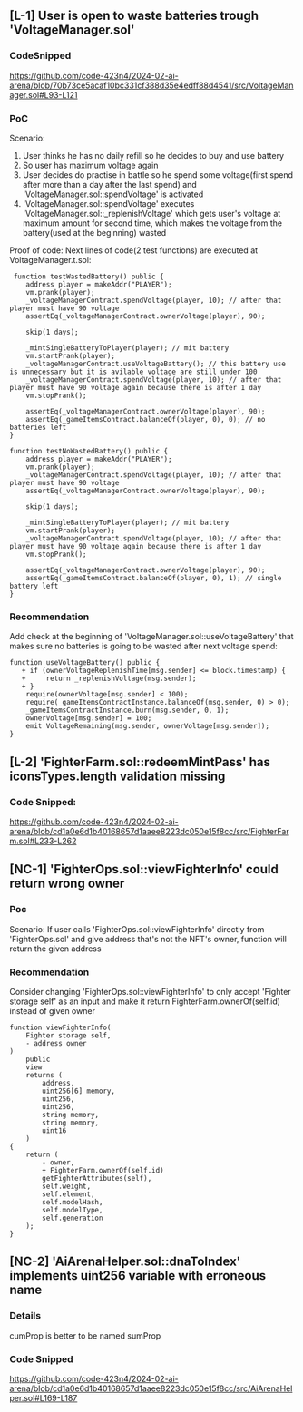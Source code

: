 ## [L-1] User is open to waste batteries trough 'VoltageManager.sol'
### CodeSnipped
https://github.com/code-423n4/2024-02-ai-arena/blob/70b73ce5acaf10bc331cf388d35e4edff88d4541/src/VoltageManager.sol#L93-L121
### PoC
Scenario:
1. User thinks he has no daily refill so he decides to buy and use battery
2. So user has maximum voltage again
3. User decides do practise in battle so he spend some voltage(first spend after more than a day after the last spend) and 'VoltageManager.sol::spendVoltage' is activated
4. 'VoltageManager.sol::spendVoltage' executes 'VoltageManager.sol::_replenishVoltage' which gets user's voltage at maximum amount for second time, which makes the voltage from the battery(used at the beginning) wasted

Proof of code:
Next lines of code(2 test functions) are executed at VoltageManager.t.sol:

     function testWastedBattery() public {
        address player = makeAddr("PLAYER");
        vm.prank(player);
        _voltageManagerContract.spendVoltage(player, 10); // after that player must have 90 voltage
        assertEq(_voltageManagerContract.ownerVoltage(player), 90);

        skip(1 days);

        _mintSingleBatteryToPlayer(player); // mit battery
        vm.startPrank(player);
        _voltageManagerContract.useVoltageBattery(); // this battery use is unnecessary but it is avilable voltage are still under 100
        _voltageManagerContract.spendVoltage(player, 10); // after that player must have 90 voltage again because there is after 1 day
        vm.stopPrank();

        assertEq(_voltageManagerContract.ownerVoltage(player), 90);
        assertEq(_gameItemsContract.balanceOf(player, 0), 0); // no batteries left
    }

    function testNoWastedBattery() public {
        address player = makeAddr("PLAYER");
        vm.prank(player);
        _voltageManagerContract.spendVoltage(player, 10); // after that player must have 90 voltage
        assertEq(_voltageManagerContract.ownerVoltage(player), 90);

        skip(1 days);

        _mintSingleBatteryToPlayer(player); // mit battery
        vm.startPrank(player);
        _voltageManagerContract.spendVoltage(player, 10); // after that player must have 90 voltage again because there is after 1 day
        vm.stopPrank();

        assertEq(_voltageManagerContract.ownerVoltage(player), 90);
        assertEq(_gameItemsContract.balanceOf(player, 0), 1); // single battery left
    }
### Recommendation
Add check at the beginning of 'VoltageManager.sol::useVoltageBattery' that makes sure no batteries is going to be wasted after next voltage spend:

    function useVoltageBattery() public {
       + if (ownerVoltageReplenishTime[msg.sender] <= block.timestamp) {
       +     return _replenishVoltage(msg.sender);
       + }
        require(ownerVoltage[msg.sender] < 100);
        require(_gameItemsContractInstance.balanceOf(msg.sender, 0) > 0);
        _gameItemsContractInstance.burn(msg.sender, 0, 1);
        ownerVoltage[msg.sender] = 100;
        emit VoltageRemaining(msg.sender, ownerVoltage[msg.sender]);
    }

## [L-2] 'FighterFarm.sol::redeemMintPass' has iconsTypes.length validation missing

### Code Snipped:
https://github.com/code-423n4/2024-02-ai-arena/blob/cd1a0e6d1b40168657d1aaee8223dc050e15f8cc/src/FighterFarm.sol#L233-L262

## [NC-1] 'FighterOps.sol::viewFighterInfo' could return wrong owner
### Poc
Scenario:
If user calls 'FighterOps.sol::viewFighterInfo' directly from 'FighterOps.sol' and give address that's not the NFT's owner, function will return the given address

### Recommendation
Consider changing 'FighterOps.sol::viewFighterInfo' to only accept 'Fighter storage self' as an input and make it return FighterFarm.ownerOf(self.id) instead of given owner

    function viewFighterInfo(
        Fighter storage self,
        - address owner
    )
        public
        view
        returns (
            address,
            uint256[6] memory,
            uint256,
            uint256,
            string memory,
            string memory,
            uint16
        )
    {
        return (
            - owner,
            + FighterFarm.ownerOf(self.id)
            getFighterAttributes(self),
            self.weight,
            self.element,
            self.modelHash,
            self.modelType,
            self.generation
        );
    }
## [NC-2] 'AiArenaHelper.sol::dnaToIndex' implements uint256 variable with erroneous name

### Details
cumProp is better to be named sumProp

### Code Snipped
https://github.com/code-423n4/2024-02-ai-arena/blob/cd1a0e6d1b40168657d1aaee8223dc050e15f8cc/src/AiArenaHelper.sol#L169-L187

